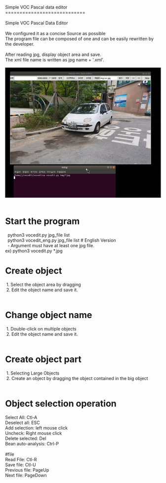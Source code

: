 Simple VOC Pascal data editor<br>
============================<br>
<br>
Simple VOC Pascal Data Editor<br>
<br>
We configured it as a concise Source as possible<br>
The program file can be composed of one and can be easily rewritten by the developer.<br>
<br>
After reading jpg, display object area and save.<br>
The xml file name is written as jpg name + '.xml'.<br>
<br>
![VOCEDIT](./image/VOC.jpg)<br>
<br>
# Start the program<br>
  python3 vocedit.py jpg_file list<br>
  python3 vocedit_eng.py jpg_file list # English Version<br>
  - Argument must have at least one jpg file.<br>
  ex) python3 vocedit.py *.jpg
<br>
# Create object<br>
 1. Select the object area by dragging<br>
 2. Edit the object name and save it.<br>
<br>
# Change object name<br>
 1. Double-click on multiple objects<br>
 2. Edit the object name and save it.<br>
<br>
# Create object part<br>
 1. Selecting Large Objects<br>
 2. Create an object by dragging the object contained in the big object<br>
<br>
# Object selection operation<br>
Select All: Ctl-A<br>
Deselect all: ESC<br>
Add selection: left mouse click<br>
Uncheck: Right mouse click<br>
Delete selected: Del<br>
Bean auto-analysis: Ctrl-P<br>
<br>
#file<br>
Read File: Ctl-R<br>
Save file: Ctl-U<br>
Previous file: PageUp<br>
Next file: PageDown<br>
